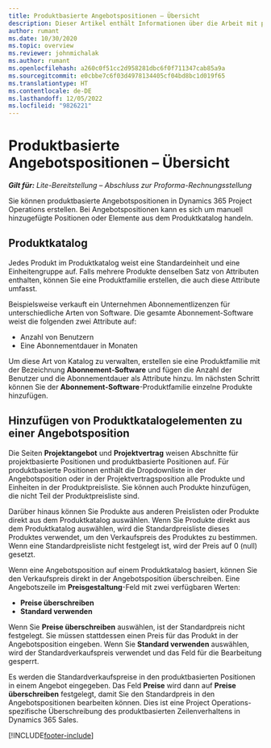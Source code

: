 ```yaml
---
title: Produktbasierte Angebotspositionen – Übersicht
description: Dieser Artikel enthält Informationen über die Arbeit mit produktbasierten Angebotszeilen.
author: rumant
ms.date: 10/30/2020
ms.topic: overview
ms.reviewer: johnmichalak
ms.author: rumant
ms.openlocfilehash: a260c0f51cc2d958281dbc6f0f711347cab85a9a
ms.sourcegitcommit: e0cbbe7c6f03d4978134405cf04bd8bc1d019f65
ms.translationtype: HT
ms.contentlocale: de-DE
ms.lasthandoff: 12/05/2022
ms.locfileid: "9826221"
---
```

# <a name="product-based-quote-lines-overview"></a>Produktbasierte Angebotspositionen – Übersicht

_**Gilt für:** Lite-Bereitstellung – Abschluss zur Proforma-Rechnungsstellung_

Sie können produktbasierte Angebotspositionen in Dynamics 365 Project Operations erstellen. Bei Angebotspositionen kann es sich um manuell hinzugefügte Positionen oder Elemente aus dem Produktkatalog handeln.

## <a name="product-catalog"></a>Produktkatalog

Jedes Produkt im Produktkatalog weist eine Standardeinheit und eine Einheitengruppe auf. Falls mehrere Produkte denselben Satz von Attributen enthalten, können Sie eine Produktfamilie erstellen, die auch diese Attribute umfasst. 

Beispielsweise verkauft ein Unternehmen Abonnementlizenzen für unterschiedliche Arten von Software. Die gesamte Abonnement-Software weist die folgenden zwei Attribute auf:

- Anzahl von Benutzern
- Eine Abonnementdauer in Monaten

Um diese Art von Katalog zu verwalten, erstellen sie eine Produktfamilie mit der Bezeichnung **Abonnement-Software** und fügen die Anzahl der Benutzer und die Abonnementdauer als Attribute hinzu. Im nächsten Schritt können Sie der **Abonnement-Software**-Produktfamilie einzelne Produkte hinzufügen.

## <a name="add-product-catalog-items-to-a-project-quote"></a>Hinzufügen von Produktkatalogelementen zu einer Angebotsposition

Die Seiten **Projektangebot** und **Projektvertrag** weisen Abschnitte für projektbasierte Positionen und produktbasierte Positionen auf. Für produktbasierte Positionen enthält die Dropdownliste in der Angebotsposition oder in der Projektvertragsposition alle Produkte und Einheiten in der Produktpreisliste. Sie können auch Produkte hinzufügen, die nicht Teil der Produktpreisliste sind.

Darüber hinaus können Sie Produkte aus anderen Preislisten oder Produkte direkt aus dem Produktkatalog auswählen. Wenn Sie Produkte direkt aus dem Produktkatalog auswählen, wird die Standardpreisliste dieses Produktes verwendet, um den Verkaufspreis des Produktes zu bestimmen. Wenn eine Standardpreisliste nicht festgelegt ist, wird der Preis auf 0 (null) gesetzt.

Wenn eine Angebotsposition auf einem Produktkatalog basiert, können Sie den Verkaufspreis direkt in der Angebotsposition überschreiben. Eine Angebotszeile im **Preisgestaltung**-Feld mit zwei verfügbaren Werten:

- **Preise überschreiben**
- **Standard verwenden**

Wenn Sie **Preise überschreiben** auswählen, ist der Standardpreis nicht festgelegt. Sie müssen stattdessen einen Preis für das Produkt in der Angebotsposition eingeben. Wenn Sie **Standard verwenden** auswählen, wird der Standardverkaufspreis verwendet und das Feld für die Bearbeitung gesperrt.

Es werden die Standardverkaufspreise in den produktbasierten Positionen in einem Angebot eingegeben. Das Feld **Preise** wird dann auf **Preise überschreiben** festgelegt, damit Sie den Standardpreis in den Angebotspositionen bearbeiten können. Dies ist eine Project Operations-spezifische Überschreibung des produktbasierten Zeilenverhaltens in Dynamics 365 Sales.


[!INCLUDE[footer-include](../../includes/footer-banner.md)]
